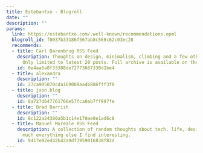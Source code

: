 ```yaml
---
title: Estebantxo - Blogroll
date: ""
description: ""
params:
  link: https://estebantxo.com/.well-known/recommendations.opml
  blogroll_id: f0037b33186f567ab8c568c62c03ec28
  recommends:
  - title: Carl Barenbrug RSS Feed
    description: Thoughts on design, minimalism, climbing and a few other topics.
      Only limited to latest 20 posts. Full archive is available on the site.
    id: 0e4aa5a8f33388de72773667330d1be4
  - title: alexandra
    description: ""
    id: 27ca905070cda1690b9aa4b886fff3f0
  - title: json.blog
    description: ""
    id: 8a727d647761766e57fca0ab7ff997fe
  - title: Brad Barrish
    description: ""
    id: 8c122a24380a5b1c14e170ae0e1ad6c8
  - title: Manuel Moreale RSS Feed
    description: A collection of random thoughts about tech, life, design and pretty
      much everything else I find interesting.
    id: 9417e92ed42b42a9df3959016838f82d
---
```

